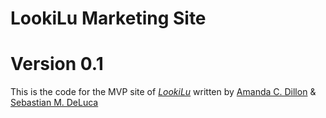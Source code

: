 # LookiLu Marketing Site 
# Version 0.1

This is the code for the MVP site of
[*LookiLu*](http://looki.lu/)
written by [Amanda C. Dillon](http://exvitae.com/) & [Sebastian M. DeLuca](http://morewhiskylabs.com/)